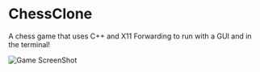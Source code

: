 # ChessClone
A chess game that uses C++ and X11 Forwarding to run with a GUI and in the terminal!


<img src="https://i.imgur.com/4qpnej1.png" alt="Game ScreenShot"/>

